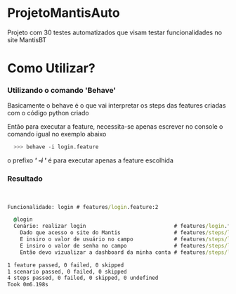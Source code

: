 # ProjetoMantisAuto
Projeto com 30 testes automatizados que visam testar funcionalidades no site MantisBT

<h1> Como Utilizar? </h1>
<h3>Utilizando o comando 'Behave'</h3>
<p>Basicamente o behave é o que vai interpretar os steps das features criadas com o código python criado</p>
<p>Então para executar a feature, necessita-se apenas escrever no console o comando igual no exemplo abaixo</p>


```python
  >>> behave -i login.feature
```
<p>o prefixo <b><i>' -i '</i></b> é para executar apenas a feature escolhida</p>

<h3>Resultado</h3><br>

```cmd
Funcionalidade: login # features/login.feature:2

  @login
  Cenário: realizar login                            # features/login.feature:4
    Dado que acesso o site do Mantis                 # features/steps/login_steps.py:14
    E insiro o valor de usuário no campo             # features/steps/login_steps.py:18
    E insiro o valor de senha no campo               # features/steps/login_steps.py:23
    Então devo vizualizar a dashboard da minha conta # features/steps/login_steps.py:28

1 feature passed, 0 failed, 0 skipped
1 scenario passed, 0 failed, 0 skipped
4 steps passed, 0 failed, 0 skipped, 0 undefined
Took 0m6.198s

```
